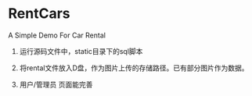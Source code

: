 # RentCars
A Simple Demo For Car Rental

1. 运行源码文件中，static目录下的sql脚本

2. 将rental文件放入D盘，作为图片上传的存储路径。已有部分图片作为数据。

3. 用户/管理员 页面能完善
